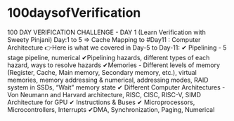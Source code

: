 # 100daysofVerification
100 DAY VERIFICATION CHALLENGE - DAY 1 (Learn Verification with Sweety Pinjani) 
Day:1 to 5 => Cache Mapping
to #Day11 : Computer Architecture
👉Here is what we covered in Day-5 to Day-11:
✔ Pipelining - 5 stage pipeline, numerical
✔Pipelining hazards, different types of each hazard, ways to resolve hazards
✔Memories - Different levels of memory (Register, Cache, Main memory, Secondary memory, etc.), virtual memories, memory addressing & numerical, addressing modes, RAID system in SSDs, “Wait” memory state
✔ Different Computer Architectures - Von Neumann and Harvard architecture, RISC, CISC, RISC-V, SIMD Architecture for GPU
✔ Instructions & Buses
✔ Microprocessors, Microcontrollers, Interrupts
✔DMA, Synchronization, Paging, Numerical
